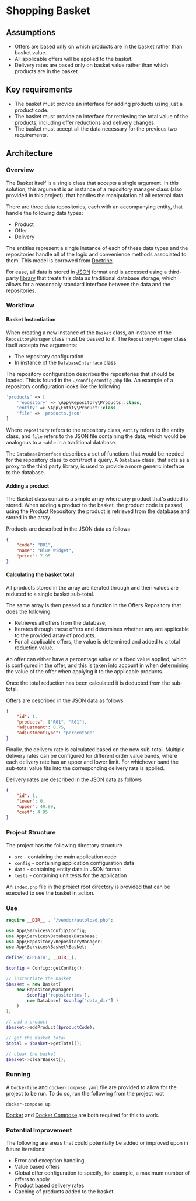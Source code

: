 # Shopping Basket

## Assumptions

- Offers are based only on which products are in the basket rather than basket value.
- All applicable offers will be applied to the basket.
- Delivery rates are based only on basket value rather than which products are in the basket.


## Key requirements

- The basket must provide an interface for adding products using just a product code.
- The basket must provide an interface for retrieving the total value of the products, including offer reductions 
and delivery changes.
- The basket must accept all the data necessary for the previous two requirements.

## Architecture  

### Overview

The Basket itself is a single class that accepts a single argument. In this solution, this argument is an instance of 
a repository manager class (also provided in this project), that handles the manipulation of all external data. 

There are three data repositories, each with an accompanying entity, that handle the following data types: 

- Product
- Offer
- Delivery

The entities represent a single instance of each of these data types and the repositories handle all of the logic 
and convenience methods associated to them. This model is borrowed from [Doctrine](https://www.doctrine-project.org/).

For ease, all data is stored in [JSON](https://www.json.org/json-en.html) format and is accessed using a third-party 
[library](https://github.com/donjajo/php-jsondb) that treats this data as traditional database storage, which allows for 
a reasonably standard interface between the data and the repositories.

### Workflow

#### Basket Instantiation

When creating a new instance of the `Basket` class, an instance of the `RepositoryManager` class must be passed to it. 
The `RepositoryManager` class itself accepts two arguments:
- The repository configuration
- In instance of the `DatabaseInterface` class

The repository configuration describes the repositories that should be loaded. This is found in the `./config/config.php` 
file. An example of a repository configuration looks like the following:

```php
'products' => [
    'repository' => \App\Repository\Products::class,
    'entity' => \App\Entity\Product::class,
    'file' => 'products.json'
]
```

Where `repository` refers to the repository class, `entity` refers to the entity class, and `file` refers to the JSON 
file containing the data, which would be analogous to a `table` in a traditional database.

The `DatabaseInterface` describes a set of functions that would be needed for the repository class to construct a query. 
A `Database` class, that acts as a proxy to the third party library, is used to provide a more generic interface to the 
database.

#### Adding a product

The Basket class contains a simple array where any product that's added is stored. When adding a product to the basket, 
the product code is passed, using the Product Repository the product is retrieved from the database and stored in the 
array.

Products are described in the JSON data as follows

```json
{
    "code": "B01",
    "name": "Blue Widget",
    "price": 7.95
}
```

#### Calculating the basket total

All products stored in the array are iterated through and their values are reduced to a single basket sub-total. 

The same array is then passed to a function in the Offers Repository that does the following:

- Retrieves all offers from the database,
- Iterates through these offers and determines whether any are applicable to the provided array of products.
- For all applicable offers, the value is determined and added to a total reduction value.

An offer can either have a percentage value or a fixed value applied, which is configured in the offer, and this is 
taken into account in when determining the value of the offer when applying it to the applicable products. 

Once the total reduction has been calculated it is deducted from the sub-total.

Offers are described in the JSON data as follows

```json
{
    "id": 1,
    "products": ["R01", "R01"],
    "adjustment": 0.75,
    "adjustmentType": "percentage"
}
```

Finally, the delivery rate is calculated based on the new sub-total. Multiple delivery rates can be configured for different 
order value bands, where each delivery rate has an upper and lower limit. For whichever band the sub-total value fits into 
the corresponding delivery rate is applied.

Delivery rates are described in the JSON data as follows

```json
{
    "id": 1,
    "lower": 0,
    "upper": 49.99,
    "cost": 4.95
}
```

### Project Structure

The project has the following directory structure

- `src` - containing the main application code
- `config` - containing application configuration data
- `data` - containing entity data in JSON format
- `tests` - containing unit tests for the application

An `index.php` file in the project root directory is provided that can be executed to see the basket in action.

### Use

```php
require __DIR__ . '/vendor/autoload.php';

use App\Services\Config\Config;
use App\Services\Database\Database;
use App\Repository\RepositoryManager;
use App\Services\Basket\Basket;

define('APPPATH', __DIR__);

$config = Config::getConfig();

// instantiate the basket
$basket = new Basket(
    new RepositoryManager(
        $config['repositories'],
        new Database( $config['data_dir'] )
    )
);

// add a product
$basket->addProduct($productCode);

// get the basket total
$total = $basket->getTotal();

// clear the basket 
$basket->clearBasket();
```

### Running

A `Dockerfile` and `docker-compose.yaml` file are provided to allow for the project to be run. To do so, run the following 
from the project root

```
docker-compose up
```

[Docker](https://www.docker.com/) and [Docker Compose](https://docs.docker.com/compose/) are both required for this to work.

### Potential Improvement

The following are areas that could potentially be added or improved upon in future iterations:

- Error and exception handling
- Value based offers
- Global offer configuration to specify, for example, a maximum number of offers to apply 
- Product based delivery rates
- Caching of products added to the basket

